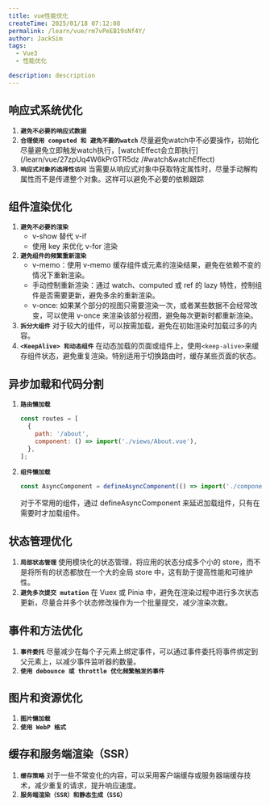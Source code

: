 ```yaml
---
title: vue性能优化
createTime: 2025/01/18 07:12:08
permalink: /learn/vue/rm7vPeEB19sNf4Y/
author: JackSim
tags:
  - Vue3
  - 性能优化

description: description
---
```


## 响应式系统优化

1. **`避免不必要的响应式数据`** 
2. **`合理使用 computed 和 避免不要的watch`**   尽量避免watch中不必要操作，初始化尽量避免立即触发watch执行，[watchEffect会立即执行](/learn/vue/27zpUq4W6kPrGTR5dz       /#watch&watchEffect)
3. **`响应式对象的选择性访问`**   当需要从响应式对象中获取特定属性时，尽量手动解构属性而不是传递整个对象。这样可以避免不必要的依赖跟踪

## 组件渲染优化
1. **`避免不必要的渲染`**  
    - v-show 替代 v-if
    - 使用 key 来优化 v-for 渲染
2. **`避免组件的频繁重新渲染`** 
    - v-memo：使用 v-memo 缓存组件或元素的渲染结果，避免在依赖不变的情况下重新渲染。
    - 手动控制重新渲染：通过 watch、computed 或 ref 的 lazy 特性，控制组件是否需要更新，避免多余的重新渲染。
    - v-once: 如果某个部分的视图只需要渲染一次，或者某些数据不会经常改变，可以使用 v-once 来渲染该部分视图，避免每次更新时都重新渲染。
3. **`拆分大组件`** 
    对于较大的组件，可以按需加载，避免在初始渲染时加载过多的内容。
4. **`<KeepAlive> 和动态组件`**
    在动态加载的页面或组件上，使用`<keep-alive>`来缓存组件状态，避免重复渲染。特别适用于切换路由时，缓存某些页面的状态。


## 异步加载和代码分割
1. **`路由懒加载`**
    ```JavaScript
    const routes = [
      {
        path: '/about',
        component: () => import('./views/About.vue'),
      },
    ];
    ```
2. **`组件懒加载`**
    ```JavaScript
    const AsyncComponent = defineAsyncComponent(() => import('./components/AsyncComponent.vue'));
    ```
    对于不常用的组件，通过 defineAsyncComponent 来延迟加载组件，只有在需要时才加载组件。

## 状态管理优化

1. **`局部状态管理`**
    使用模块化的状态管理，将应用的状态分成多个小的 store，而不是将所有的状态都放在一个大的全局 store 中，这有助于提高性能和可维护性。 
2. **`避免多次提交 mutation`**
    在 Vuex 或 Pinia 中，避免在渲染过程中进行多次状态更新，尽量合并多个状态修改操作为一个批量提交，减少渲染次数。

## 事件和方法优化

1. **`事件委托`**  尽量减少在每个子元素上绑定事件，可以通过事件委托将事件绑定到父元素上，以减少事件监听器的数量。
2. **`使用 debounce 或 throttle 优化频繁触发的事件`**   

## 图片和资源优化

1. **`图片懒加载`**
2. **`使用 WebP 格式`**

## 缓存和服务端渲染（SSR）

1. **`缓存策略`**
   对于一些不常变化的内容，可以采用客户端缓存或服务器端缓存技术，减少重复的请求，提升响应速度。
2. **`服务端渲染（SSR）和静态生成（SSG）`**